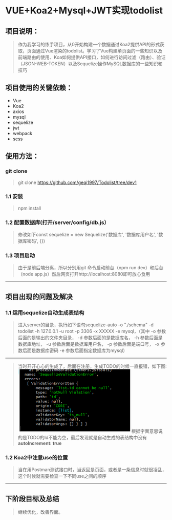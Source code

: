 # VUE+Koa2+Mysql+JWT实现todolist

## 项目说明：
>作为我学习的练手项目，从0开始构建一个数据通过Koa2提供API的形式获取，页面通过Vue渲染的todolist。学习了Vue构建单页面的一些知识以及前端路由的使用、Koa如何提供API接口，如何进行访问过滤（路由）、验证（JSON-WEB-TOKEN）以及Sequelize操作MySQL数据库的一些知识和技巧


## 项目使用的关键依赖：
 >

 - Vue
 - Koa2
 - axios 
 - mysql
 - sequelize
 - jwt
 - webpack
 - scss


## 使用方法：
### git clone
>git clone https://github.com/geqi1997/Todolist/tree/dev1
### 1.1 安装
>npm install
### 1.2 配置数据库(打开/server/config/db.js）
>修改如下const sequelize = new Sequelize('数据库', '数据库用户名', '数据库密码', {})
### 1.3 项目启动
>由于是前后端分离，所以分别用git 命令启动前台（npm run dev）和后台（node app.js）然后网页打开http://localhost:8080即可放心食用
---
## 项目出现的问题及解决
### 1.1 运用sequelize自动生成表结构
>进入server的目录，执行如下语句sequelize-auto -o "./schema" -d todolist -h 127.0.0.1 -u root -p 3306 -x XXXXX -e mysql，（其中 -o 参数后面的是输出的文件夹目录， -d 参数后面的是数据库名， -h 参数后面是数据库地址， -u 参数后面是数据库用户名， -p 参数后面是端口号， -x 参数后面是数据库密码 -e 参数后面指定数据库为mysql）
---
>当时开开心心的生成了，后面在注册，生成TODO的时候一直报错，如下图:
![图片描述](https://github.com/geqi1997/Todolist/blob/dev1/static/img/2.png)
根据字面意思说的是TODO的Id不能为空，最后发现就是自动生成的表结构中没有 **autoIncrement: true** 
 
### 1.2 Koa2中注意use的位置
>当在用Postman测试接口时，当返回是页面，或者是一条信息时就很凌乱，这个时候就需要检查一下不同use之间的顺序
---
## 下阶段目标及总结
>继续优化，改善界面。
